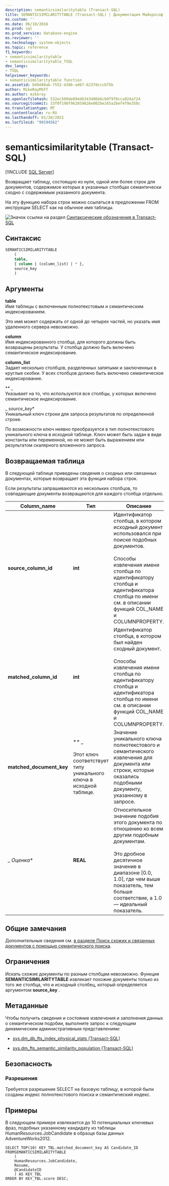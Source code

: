 ```yaml
---
description: semanticsimilaritytable (Transact-SQL)
title: SEMANTICSIMILARITYTABLE (Transact-SQL) | Документация Майкрософт
ms.custom: ''
ms.date: 06/10/2016
ms.prod: sql
ms.prod_service: database-engine
ms.reviewer: ''
ms.technology: system-objects
ms.topic: reference
f1_keywords:
- semanticsimilaritytable
- semanticsimilaritytable_TSQL
dev_langs:
- TSQL
helpviewer_keywords:
- semanticsimilaritytable function
ms.assetid: b49d40ab-7552-438b-ad67-6237dcccb75b
author: MikeRayMSFT
ms.author: mikeray
ms.openlocfilehash: 532ec509de094db343406b6cb0f9f0cca924a724
ms.sourcegitcommit: 33f0f190f962059826e002be165a2bef4f9e350c
ms.translationtype: MT
ms.contentlocale: ru-RU
ms.lasthandoff: 01/30/2021
ms.locfileid: "99194562"
---
```

# <a name="semanticsimilaritytable-transact-sql"></a>semanticsimilaritytable (Transact-SQL)
[!INCLUDE [SQL Server](../../includes/applies-to-version/sqlserver.md)]

  Возвращает таблицу, состоящую из нуля, одной или более строк для документов, содержимое которых в указанных столбцах семантически сходно с содержимым указанного документа.  
  
 На эту функцию набора строк можно ссылаться в предложении FROM инструкции SELECT как на обычное имя таблицы.  

 ![Значок ссылки на раздел](../../database-engine/configure-windows/media/topic-link.gif "Значок ссылки на раздел") [Синтаксические обозначения в Transact-SQL](../../t-sql/language-elements/transact-sql-syntax-conventions-transact-sql.md)  
  
## <a name="syntax"></a>Синтаксис  
  
```sql  
SEMANTICSIMILARITYTABLE  
    (  
    table,  
    { column | (column_list) | * },  
    source_key  
    )  
```  
  
##  <a name="arguments"></a><a name="Arguments"></a> Аргументы  
 **table**  
 Имя таблицы с включенным полнотекстовым и семантическим индексированием.  
  
 Это имя может содержать от одной до четырех частей, но указать имя удаленного сервера невозможно.  
  
 **column**  
 Имя индексированного столбца, для которого должны быть возвращены результаты. У столбца должно быть включено семантическое индексирование.  
  
 **column_list**  
 Задает несколько столбцов, разделенных запятыми и заключенных в круглые скобки. У всех столбцов должно быть включено семантическое индексирование.  
  
 **\** _  
 Указывает на то, что используются все столбцы, у которых включено семантическое индексирование.  
  
 _ *source_key**  
 Уникальный ключ строки для запроса результатов по определенной строке.  
  
 По возможности ключ неявно преобразуется в тип полнотекстового уникального ключа в исходной таблице. Ключ может быть задан в виде константы или переменной, но не может быть выражением или результатом скалярного вложенного запроса.  
  
## <a name="table-returned"></a>Возвращаемая таблица  
 В следующей таблице приведены сведения о сходных или связанных документах, которые возвращает эта функция набора строк.  
  
 Если результаты запрашиваются из нескольких столбцов, то совпадающие документы возвращаются для каждого столбца отдельно.  
  
|Column_name|Тип|Описание|  
|------------------|----------|-----------------|  
|**source_column_id**|**int**|Идентификатор столбца, в котором исходный документ использовался при поиске подобных документов.<br /><br /> Способы извлечения имени столбца по идентификатору столбца и идентификатора столбца по имени см. в описании функций COL_NAME и COLUMNPROPERTY.|  
|**matched_column_id**|**int**|Идентификатор столбца, в котором был найден сходный документ.<br /><br /> Способы извлечения имени столбца по идентификатору столбца и идентификатора столбца по имени см. в описании функций COL_NAME и COLUMNPROPERTY.|  
|**matched_document_key**|**\** _<br /><br /> Этот ключ соответствует типу уникального ключа в исходной таблице.|Значение уникального ключа полнотекстового и семантического извлечения для документа или строки, которые оказались подобными документу, указанному в запросе.|  
|_ *Оценка**|**REAL**|Относительное значение подобия этого документа по отношению ко всем другим подобным документам.<br /><br /> Это дробное десятичное значение в диапазоне [0.0, 1.0], где чем выше показатель, тем больше соответствие, а 1.0 — идеальный показатель.|  
  
## <a name="general-remarks"></a>Общие замечания  
 Дополнительные сведения см. [в разделе Поиск схожих и связанных документов с помощью семантического поиска](../../relational-databases/search/find-similar-and-related-documents-with-semantic-search.md).  
  
## <a name="limitations-and-restrictions"></a>Ограничения  
 Искать схожие документы по разным столбцам невозможно. Функция **SEMANTICSIMILARITYTABLE** извлекает похожие документы только из того же столбца, что и исходный столбец, который определяется аргументом **source_key** .  
  
## <a name="metadata"></a>Метаданные  
 Чтобы получить сведения и состояние извлечения и заполнения данных о семантическом подобии, выполните запрос к следующим динамическим административным представлениям:  
  
-   [sys.dm_db_fts_index_physical_stats (Transact-SQL)](../../relational-databases/system-dynamic-management-views/sys-dm-db-fts-index-physical-stats-transact-sql.md)  
  
-   [sys.dm_fts_semantic_similarity_population (Transact-SQL)](../../relational-databases/system-dynamic-management-views/sys-dm-fts-semantic-similarity-population-transact-sql.md)  
  
## <a name="security"></a>Безопасность  
  
### <a name="permissions"></a>Разрешения  
 Требуется разрешение SELECT на базовую таблицу, в которой были созданы индекс полнотекстового поиска и семантический индекс.  
  
## <a name="examples"></a>Примеры  
 В следующем примере извлекается до 10 потенциальных ключевых фраз, подобных указанному кандидату из таблицы HumanResources.JobCandidate в образце базы данных AdventureWorks2012.  
  
```scr  
SELECT TOP(10) KEY_TBL.matched_document_key AS Candidate_ID  
FROMSEMANTICSIMILARITYTABLE  
    (  
    HumanResources.JobCandidate,  
    Resume,  
    @CandidateID  
    ) AS KEY_TBL  
ORDER BY KEY_TBL.score DESC;  
  
```  
  
  
